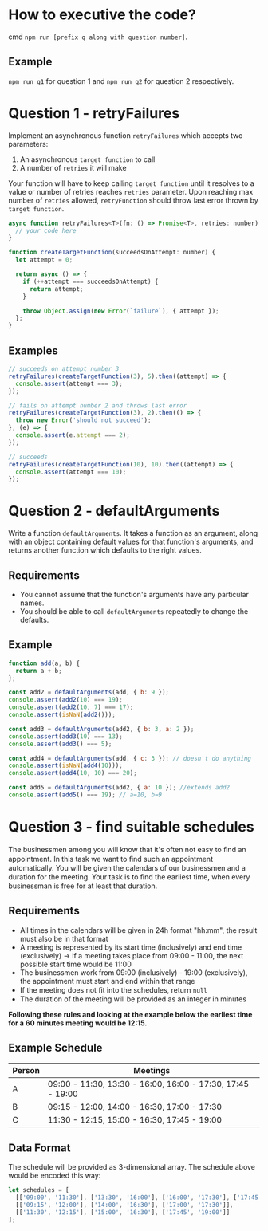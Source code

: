 # How to executive the code?
cmd `npm run [prefix q along with question number]`.

## Example
`npm run q1` for question 1 and `npm run q2` for question 2 respectively.

# Question 1 - retryFailures

Implement an asynchronous function `retryFailures` which accepts two parameters:

1. An asynchronous `target function` to call
2. A number of `retries` it will make


Your function will have to keep calling `target function` until it resolves to a value or number of retries reaches `retries` parameter. Upon reaching max number of `retries` allowed, `retryFunction` should throw last error thrown by `target function`.

```javascript
async function retryFailures<T>(fn: () => Promise<T>, retries: number): Promise<T> {
  // your code here
}

function createTargetFunction(succeedsOnAttempt: number) {
  let attempt = 0;

  return async () => {
    if (++attempt === succeedsOnAttempt) {
      return attempt;
    }

    throw Object.assign(new Error(`failure`), { attempt });
  };
}
```

## Examples

```javascript
// succeeds on attempt number 3 
retryFailures(createTargetFunction(3), 5).then((attempt) => { 
  console.assert(attempt === 3); 
});

// fails on attempt number 2 and throws last error 
retryFailures(createTargetFunction(3), 2).then(() => { 
  throw new Error('should not succeed');
}, (e) => {
  console.assert(e.attempt === 2); 
});

// succeeds 
retryFailures(createTargetFunction(10), 10).then((attempt) => { 
  console.assert(attempt === 10); 
});
```

# Question 2 - defaultArguments

Write a function `defaultArguments`. It takes a function as an argument, along with an object containing default values for that function's arguments, and returns another function which defaults to the right values.

## Requirements
- You cannot assume that the function's arguments have any particular names.
- You should be able to call `defaultArguments` repeatedly to change the defaults.

## Example
```javascript
function add(a, b) {
  return a + b;
};

const add2 = defaultArguments(add, { b: 9 });
console.assert(add2(10) === 19);
console.assert(add2(10, 7) === 17);
console.assert(isNaN(add2()));

const add3 = defaultArguments(add2, { b: 3, a: 2 });
console.assert(add3(10) === 13);
console.assert(add3() === 5);

const add4 = defaultArguments(add, { c: 3 }); // doesn't do anything
console.assert(isNaN(add4(10)));
console.assert(add4(10, 10) === 20);

const add5 = defaultArguments(add2, { a: 10 }); //extends add2
console.assert(add5() === 19); // a=10, b=9
```


# Question 3 - find suitable schedules

The businessmen among you will know that it's often not easy to ﬁnd an appointment. In this task we want to ﬁnd such an appointment automatically. You will be given the calendars of our businessmen and a duration for the meeting. Your task is to ﬁnd the earliest time, when every businessman is free for at least that duration.

## Requirements
- All times in the calendars will be given in 24h format "hh:mm", the result must also be in that format
- A meeting is represented by its start time (inclusively) and end time (exclusively) -> if a meeting takes place from 09:00 - 11:00, the next possible start time would be 11:00
- The businessmen work from 09:00 (inclusively) - 19:00 (exclusively), the appointment must start and end within that range
- If the meeting does not ﬁt into the schedules, return `null`
- The duration of the meeting will be provided as an integer in minutes

__Following these rules and looking at the example below the earliest time for a 60 minutes meeting would be 12:15.__

## Example Schedule

| Person | Meetings                                                   |
|--------|------------------------------------------------------------|
| A      | 09:00 - 11:30, 13:30 - 16:00, 16:00 - 17:30, 17:45 - 19:00 |
| B      | 09:15 - 12:00, 14:00 - 16:30, 17:00 - 17:30                |
| C      | 11:30 - 12:15, 15:00 - 16:30, 17:45 - 19:00                |


## Data Format

The schedule will be provided as 3-dimensional array. The schedule above would be encoded this way:

```javascript
let schedules = [
  [['09:00', '11:30'], ['13:30', '16:00'], ['16:00', '17:30'], ['17:45', '19:00']],
  [['09:15', '12:00'], ['14:00', '16:30'], ['17:00', '17:30']],
  [['11:30', '12:15'], ['15:00', '16:30'], ['17:45', '19:00']]
];
```
